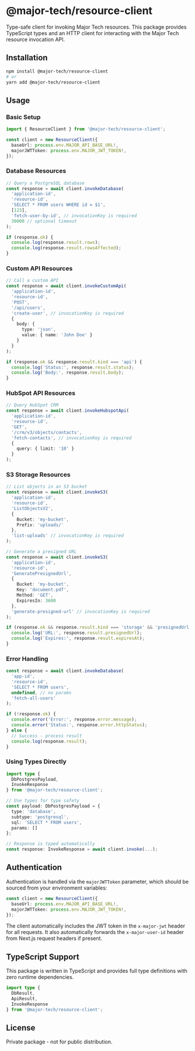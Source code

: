 # @major-tech/resource-client

Type-safe client for invoking Major Tech resources. This package provides TypeScript types and an HTTP client for interacting with the Major Tech resource invocation API.

## Installation

```bash
npm install @major-tech/resource-client
# or
yarn add @major-tech/resource-client
```

## Usage

### Basic Setup

```typescript
import { ResourceClient } from '@major-tech/resource-client';

const client = new ResourceClient({
  baseUrl: process.env.MAJOR_API_BASE_URL!,
  majorJWTToken: process.env.MAJOR_JWT_TOKEN!,
});
```

### Database Resources

```typescript
// Query a PostgreSQL database
const response = await client.invokeDatabase(
  'application-id',
  'resource-id',
  'SELECT * FROM users WHERE id = $1',
  [123],
  'fetch-user-by-id', // invocationKey is required
  30000 // optional timeout
);

if (response.ok) {
  console.log(response.result.rows);
  console.log(response.result.rowsAffected);
}
```

### Custom API Resources

```typescript
// Call a custom API
const response = await client.invokeCustomApi(
  'application-id',
  'resource-id',
  'POST',
  '/api/users',
  'create-user', // invocationKey is required
  {
    body: {
      type: 'json',
      value: { name: 'John Doe' }
    }
  }
);

if (response.ok && response.result.kind === 'api') {
  console.log('Status:', response.result.status);
  console.log('Body:', response.result.body);
}
```

### HubSpot API Resources

```typescript
// Query HubSpot CRM
const response = await client.invokeHubspotApi(
  'application-id',
  'resource-id',
  'GET',
  '/crm/v3/objects/contacts',
  'fetch-contacts', // invocationKey is required
  {
    query: { limit: '10' }
  }
);
```

### S3 Storage Resources

```typescript
// List objects in an S3 bucket
const response = await client.invokeS3(
  'application-id',
  'resource-id',
  'ListObjectsV2',
  {
    Bucket: 'my-bucket',
    Prefix: 'uploads/'
  },
  'list-uploads' // invocationKey is required
);

// Generate a presigned URL
const response = await client.invokeS3(
  'application-id',
  'resource-id',
  'GeneratePresignedUrl',
  {
    Bucket: 'my-bucket',
    Key: 'document.pdf',
    Method: 'GET',
    ExpiresIn: 3600
  },
  'generate-presigned-url' // invocationKey is required
);

if (response.ok && response.result.kind === 'storage' && 'presignedUrl' in response.result) {
  console.log('URL:', response.result.presignedUrl);
  console.log('Expires:', response.result.expiresAt);
}
```

### Error Handling

```typescript
const response = await client.invokeDatabase(
  'app-id',
  'resource-id',
  'SELECT * FROM users',
  undefined, // no params
  'fetch-all-users'
);

if (!response.ok) {
  console.error('Error:', response.error.message);
  console.error('Status:', response.error.httpStatus);
} else {
  // Success - process result
  console.log(response.result);
}
```

### Using Types Directly

```typescript
import type { 
  DbPostgresPayload, 
  InvokeResponse 
} from '@major-tech/resource-client';

// Use types for type safety
const payload: DbPostgresPayload = {
  type: 'database',
  subtype: 'postgresql',
  sql: 'SELECT * FROM users',
  params: []
};

// Response is typed automatically
const response: InvokeResponse = await client.invoke(...);
```

## Authentication

Authentication is handled via the `majorJWTToken` parameter, which should be sourced from your environment variables:

```typescript
const client = new ResourceClient({
  baseUrl: process.env.MAJOR_API_BASE_URL!,
  majorJWTToken: process.env.MAJOR_JWT_TOKEN!,
});
```

The client automatically includes the JWT token in the `x-major-jwt` header for all requests. It also automatically forwards the `x-major-user-id` header from Next.js request headers if present.

## TypeScript Support

This package is written in TypeScript and provides full type definitions with zero runtime dependencies.

```typescript
import type { 
  DbResult, 
  ApiResult, 
  InvokeResponse 
} from '@major-tech/resource-client';
```

## License

Private package - not for public distribution.

